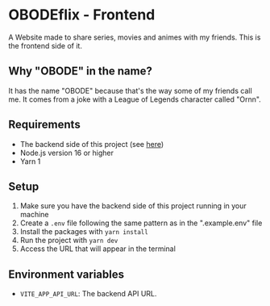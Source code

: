 # OBODEflix - Frontend

A Website made to share series, movies and animes with my friends. This is the frontend side of it.

## Why "OBODE" in the name?
It has the name "OBODE" because that's the way some of my friends call me. It comes from a joke with a League of Legends character called "Ornn".

## Requirements
* The backend side of this project (see [here](https://github.com/NathanMBR/obodeflix-backend))
* Node.js version 16 or higher
* Yarn 1

## Setup
1. Make sure you have the backend side of this project running in your machine
2. Create a `.env` file following the same pattern as in the ".example.env" file
3. Install the packages with `yarn install`
4. Run the project with `yarn dev`
5. Access the URL that will appear in the terminal

## Environment variables
* `VITE_APP_API_URL`: The backend API URL.
